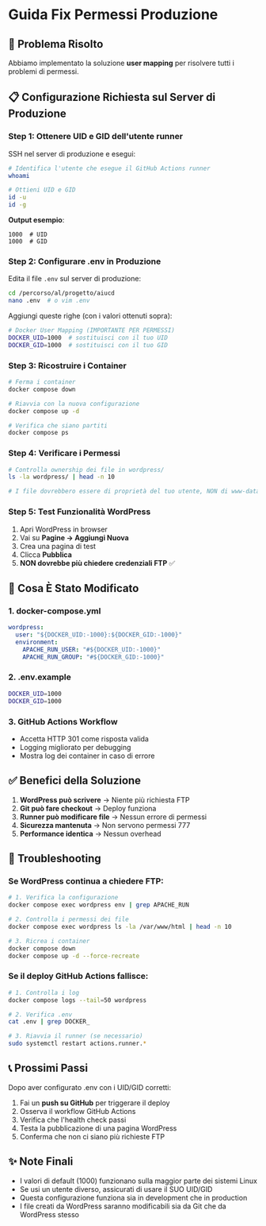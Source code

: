 # Guida Fix Permessi Produzione

## 🔧 Problema Risolto

Abbiamo implementato la soluzione **user mapping** per risolvere tutti i problemi di permessi.

## 📋 Configurazione Richiesta sul Server di Produzione

### Step 1: Ottenere UID e GID dell'utente runner

SSH nel server di produzione e esegui:

```bash
# Identifica l'utente che esegue il GitHub Actions runner
whoami

# Ottieni UID e GID
id -u
id -g
```

**Output esempio**:
```
1000  # UID
1000  # GID
```

### Step 2: Configurare .env in Produzione

Edita il file `.env` sul server di produzione:

```bash
cd /percorso/al/progetto/aiucd
nano .env  # o vim .env
```

Aggiungi queste righe (con i valori ottenuti sopra):

```bash
# Docker User Mapping (IMPORTANTE PER PERMESSI)
DOCKER_UID=1000  # sostituisci con il tuo UID
DOCKER_GID=1000  # sostituisci con il tuo GID
```

### Step 3: Ricostruire i Container

```bash
# Ferma i container
docker compose down

# Riavvia con la nuova configurazione
docker compose up -d

# Verifica che siano partiti
docker compose ps
```

### Step 4: Verificare i Permessi

```bash
# Controlla ownership dei file in wordpress/
ls -la wordpress/ | head -n 10

# I file dovrebbero essere di proprietà del tuo utente, NON di www-data
```

### Step 5: Test Funzionalità WordPress

1. Apri WordPress in browser
2. Vai su **Pagine → Aggiungi Nuova**
3. Crea una pagina di test
4. Clicca **Pubblica**
5. **NON dovrebbe più chiedere credenziali FTP** ✅

## 🎯 Cosa È Stato Modificato

### 1. docker-compose.yml
```yaml
wordpress:
  user: "${DOCKER_UID:-1000}:${DOCKER_GID:-1000}"
  environment:
    APACHE_RUN_USER: "#${DOCKER_UID:-1000}"
    APACHE_RUN_GROUP: "#${DOCKER_GID:-1000}"
```

### 2. .env.example
```bash
DOCKER_UID=1000
DOCKER_GID=1000
```

### 3. GitHub Actions Workflow
- Accetta HTTP 301 come risposta valida
- Logging migliorato per debugging
- Mostra log dei container in caso di errore

## ✅ Benefici della Soluzione

1. **WordPress può scrivere** → Niente più richiesta FTP
2. **Git può fare checkout** → Deploy funziona
3. **Runner può modificare file** → Nessun errore di permessi
4. **Sicurezza mantenuta** → Non servono permessi 777
5. **Performance identica** → Nessun overhead

## 🚨 Troubleshooting

### Se WordPress continua a chiedere FTP:

```bash
# 1. Verifica la configurazione
docker compose exec wordpress env | grep APACHE_RUN

# 2. Controlla i permessi dei file
docker compose exec wordpress ls -la /var/www/html | head -n 10

# 3. Ricrea i container
docker compose down
docker compose up -d --force-recreate
```

### Se il deploy GitHub Actions fallisce:

```bash
# 1. Controlla i log
docker compose logs --tail=50 wordpress

# 2. Verifica .env
cat .env | grep DOCKER_

# 3. Riavvia il runner (se necessario)
sudo systemctl restart actions.runner.*
```

## 📞 Prossimi Passi

Dopo aver configurato .env con i UID/GID corretti:

1. Fai un **push su GitHub** per triggerare il deploy
2. Osserva il workflow GitHub Actions
3. Verifica che l'health check passi
4. Testa la pubblicazione di una pagina WordPress
5. Conferma che non ci siano più richieste FTP

## ✨ Note Finali

- I valori di default (1000) funzionano sulla maggior parte dei sistemi Linux
- Se usi un utente diverso, assicurati di usare il SUO UID/GID
- Questa configurazione funziona sia in development che in production
- I file creati da WordPress saranno modificabili sia da Git che da WordPress stesso
